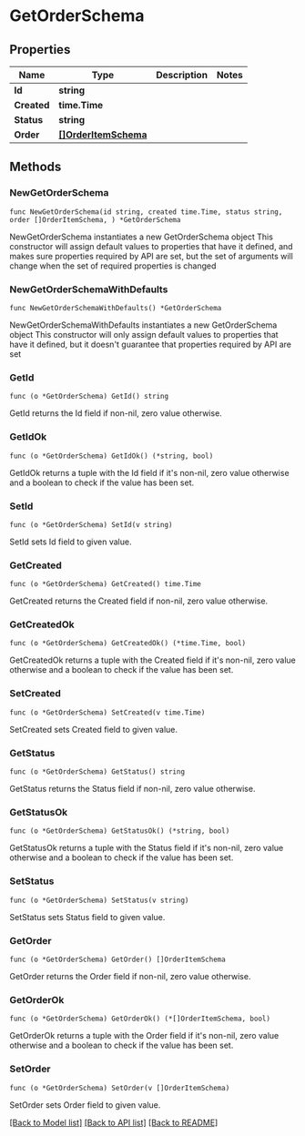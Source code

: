 # GetOrderSchema

## Properties

Name | Type | Description | Notes
------------ | ------------- | ------------- | -------------
**Id** | **string** |  | 
**Created** | **time.Time** |  | 
**Status** | **string** |  | 
**Order** | [**[]OrderItemSchema**](OrderItemSchema.md) |  | 

## Methods

### NewGetOrderSchema

`func NewGetOrderSchema(id string, created time.Time, status string, order []OrderItemSchema, ) *GetOrderSchema`

NewGetOrderSchema instantiates a new GetOrderSchema object
This constructor will assign default values to properties that have it defined,
and makes sure properties required by API are set, but the set of arguments
will change when the set of required properties is changed

### NewGetOrderSchemaWithDefaults

`func NewGetOrderSchemaWithDefaults() *GetOrderSchema`

NewGetOrderSchemaWithDefaults instantiates a new GetOrderSchema object
This constructor will only assign default values to properties that have it defined,
but it doesn't guarantee that properties required by API are set

### GetId

`func (o *GetOrderSchema) GetId() string`

GetId returns the Id field if non-nil, zero value otherwise.

### GetIdOk

`func (o *GetOrderSchema) GetIdOk() (*string, bool)`

GetIdOk returns a tuple with the Id field if it's non-nil, zero value otherwise
and a boolean to check if the value has been set.

### SetId

`func (o *GetOrderSchema) SetId(v string)`

SetId sets Id field to given value.


### GetCreated

`func (o *GetOrderSchema) GetCreated() time.Time`

GetCreated returns the Created field if non-nil, zero value otherwise.

### GetCreatedOk

`func (o *GetOrderSchema) GetCreatedOk() (*time.Time, bool)`

GetCreatedOk returns a tuple with the Created field if it's non-nil, zero value otherwise
and a boolean to check if the value has been set.

### SetCreated

`func (o *GetOrderSchema) SetCreated(v time.Time)`

SetCreated sets Created field to given value.


### GetStatus

`func (o *GetOrderSchema) GetStatus() string`

GetStatus returns the Status field if non-nil, zero value otherwise.

### GetStatusOk

`func (o *GetOrderSchema) GetStatusOk() (*string, bool)`

GetStatusOk returns a tuple with the Status field if it's non-nil, zero value otherwise
and a boolean to check if the value has been set.

### SetStatus

`func (o *GetOrderSchema) SetStatus(v string)`

SetStatus sets Status field to given value.


### GetOrder

`func (o *GetOrderSchema) GetOrder() []OrderItemSchema`

GetOrder returns the Order field if non-nil, zero value otherwise.

### GetOrderOk

`func (o *GetOrderSchema) GetOrderOk() (*[]OrderItemSchema, bool)`

GetOrderOk returns a tuple with the Order field if it's non-nil, zero value otherwise
and a boolean to check if the value has been set.

### SetOrder

`func (o *GetOrderSchema) SetOrder(v []OrderItemSchema)`

SetOrder sets Order field to given value.



[[Back to Model list]](../README.md#documentation-for-models) [[Back to API list]](../README.md#documentation-for-api-endpoints) [[Back to README]](../README.md)


